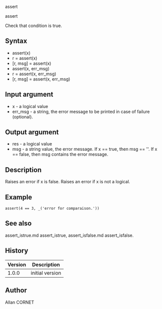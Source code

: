 



assert


assert

Check that condition is true.

## Syntax

- assert(x)
- r = assert(x)
- [r, msg] = assert(x)
- assert(x, err_msg)
- r = assert(x, err_msg)
- [r, msg] = assert(x, err_msg)

## Input argument

 - x - a logical value
 - err_msg - a string, the error message to be printed in case of failure (optional).

## Output argument

 - res - a logical value
 - msg - a string value, the error message. If x == true, then msg == ''. If x == false, then msg contains the error message.

## Description

Raises an error if x is false. Raises an error if x is not a logical.

## Example

```Nelson
assert(4 == 3, _('error for comparaison.'))
```

## See also

assert_istrue.md assert_istrue, assert_isfalse.md assert_isfalse.
## History

|Version|Description|
|------|------|
|1.0.0|initial version|


## Author

Allan CORNET




